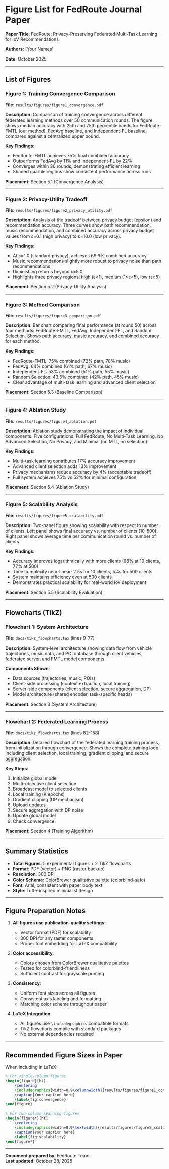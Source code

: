# Figure List for FedRoute Journal Paper

**Paper Title**: FedRoute: Privacy-Preserving Federated Multi-Task Learning for IoV Recommendations

**Authors**: [Your Names]

**Date**: October 2025

---

## List of Figures

### Figure 1: Training Convergence Comparison
**File**: `results/figures/figure1_convergence.pdf`

**Description**: Comparison of training convergence across different federated learning methods over 50 communication rounds. The figure shows median accuracy with 25th and 75th percentile bands for FedRoute-FMTL (our method), FedAvg baseline, and Independent-FL baseline, compared against a centralized upper bound.

**Key Findings**:
- FedRoute-FMTL achieves 75% final combined accuracy
- Outperforms FedAvg by 11% and Independent-FL by 22%
- Converges within 30 rounds, demonstrating efficient learning
- Shaded quartile regions show consistent performance across runs

**Placement**: Section 5.1 (Convergence Analysis)

---

### Figure 2: Privacy-Utility Tradeoff
**File**: `results/figures/figure2_privacy_utility.pdf`

**Description**: Analysis of the tradeoff between privacy budget (epsilon) and recommendation accuracy. Three curves show path recommendation, music recommendation, and combined accuracy across privacy budget values from ε=0.1 (high privacy) to ε=10.0 (low privacy).

**Key Findings**:
- At ε=1.0 (standard privacy), achieves 69.9% combined accuracy
- Music recommendations slightly more robust to privacy noise than path recommendations
- Diminishing returns beyond ε=5.0
- Highlights three privacy regions: high (ε<1), medium (1≤ε<5), low (ε≥5)

**Placement**: Section 5.2 (Privacy-Utility Analysis)

---

### Figure 3: Method Comparison
**File**: `results/figures/figure3_comparison.pdf`

**Description**: Bar chart comparing final performance (at round 50) across four methods: FedRoute-FMTL, FedAvg, Independent-FL, and Random Selection. Shows path accuracy, music accuracy, and combined accuracy for each method.

**Key Findings**:
- FedRoute-FMTL: 75% combined (72% path, 78% music)
- FedAvg: 64% combined (61% path, 67% music)
- Independent-FL: 53% combined (51% path, 55% music)
- Random Selection: 43.5% combined (42% path, 45% music)
- Clear advantage of multi-task learning and advanced client selection

**Placement**: Section 5.3 (Baseline Comparison)

---

### Figure 4: Ablation Study
**File**: `results/figures/figure4_ablation.pdf`

**Description**: Ablation study demonstrating the impact of individual components. Five configurations: Full FedRoute, No Multi-Task Learning, No Advanced Selection, No Privacy, and Minimal (no MTL, no selection).

**Key Findings**:
- Multi-task learning contributes 17% accuracy improvement
- Advanced client selection adds 13% improvement
- Privacy mechanisms reduce accuracy by 4% (acceptable tradeoff)
- Full system achieves 75% vs 52% for minimal configuration

**Placement**: Section 5.4 (Ablation Study)

---

### Figure 5: Scalability Analysis
**File**: `results/figures/figure5_scalability.pdf`

**Description**: Two-panel figure showing scalability with respect to number of clients. Left panel shows final accuracy vs. number of clients (10-500). Right panel shows average time per communication round vs. number of clients.

**Key Findings**:
- Accuracy improves logarithmically with more clients (68% at 10 clients, 77% at 500)
- Time complexity near-linear: 2.5s for 10 clients, 5.4s for 500 clients
- System maintains efficiency even at 500 clients
- Demonstrates practical scalability for real-world IoV deployment

**Placement**: Section 5.5 (Scalability Evaluation)

---

## Flowcharts (TikZ)

### Flowchart 1: System Architecture
**File**: `docs/tikz_flowcharts.tex` (lines 9-77)

**Description**: System-level architecture showing data flow from vehicle trajectories, music data, and POI database through client vehicles, federated server, and FMTL model components.

**Components Shown**:
- Data sources (trajectories, music, POIs)
- Client-side processing (context extraction, local training)
- Server-side components (client selection, secure aggregation, DP)
- Model architecture (shared encoder, task-specific heads)

**Placement**: Section 3 (System Architecture)

---

### Flowchart 2: Federated Learning Process
**File**: `docs/tikz_flowcharts.tex` (lines 82-158)

**Description**: Detailed flowchart of the federated learning training process, from initialization through convergence. Shows the complete training loop including client selection, local training, gradient clipping, and secure aggregation.

**Key Steps**:
1. Initialize global model
2. Multi-objective client selection
3. Broadcast model to selected clients
4. Local training (K epochs)
5. Gradient clipping (DP mechanism)
6. Upload updates
7. Secure aggregation with DP noise
8. Update global model
9. Check convergence

**Placement**: Section 4 (Training Algorithm)

---

## Summary Statistics

- **Total Figures**: 5 experimental figures + 2 TikZ flowcharts
- **Format**: PDF (vector) + PNG (raster backup)
- **Resolution**: 300 DPI
- **Color Scheme**: ColorBrewer qualitative palette (colorblind-safe)
- **Font**: Arial, consistent with paper body text
- **Style**: Tufte-inspired minimalist design

---

## Figure Preparation Notes

1. **All figures use publication-quality settings**: 
   - Vector format (PDF) for scalability
   - 300 DPI for any raster components
   - Proper font embedding for LaTeX compatibility

2. **Color accessibility**:
   - Colors chosen from ColorBrewer qualitative palettes
   - Tested for colorblind-friendliness
   - Sufficient contrast for grayscale printing

3. **Consistency**:
   - Uniform font sizes across all figures
   - Consistent axis labeling and formatting
   - Matching color scheme throughout paper

4. **LaTeX Integration**:
   - All figures use `\includegraphics` compatible formats
   - TikZ flowcharts compile with standard packages
   - No external dependencies required

---

## Recommended Figure Sizes in Paper

When including in LaTeX:

```latex
% For single-column figures
\begin{figure}[ht]
    \centering
    \includegraphics[width=0.9\columnwidth]{results/figures/figure1_convergence.pdf}
    \caption{Your caption here}
    \label{fig:convergence}
\end{figure}

% For two-column spanning figures
\begin{figure*}[ht]
    \centering
    \includegraphics[width=0.9\textwidth]{results/figures/figure5_scalability.pdf}
    \caption{Your caption here}
    \label{fig:scalability}
\end{figure*}
```

---

**Document prepared by**: FedRoute Team  
**Last updated**: October 28, 2025


